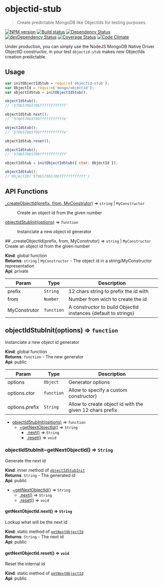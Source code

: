 # objectid-stub
> Create predictable MongoDB like ObjectIds for testing purposes.

[![NPM version](https://badge.fury.io/js/objectid-stub.svg)](https://npmjs.org/package/objectid-stub) [![Build status](https://secure.travis-ci.org/SimpliField/objectid-stub.svg)](https://travis-ci.org/SimpliField/objectid-stub) [![Dependency Status](https://david-dm.org/SimpliField/objectid-stub.svg)](https://david-dm.org/SimpliField/objectid-stub) [![devDependency Status](https://david-dm.org/SimpliField/objectid-stub/dev-status.svg)](https://david-dm.org/SimpliField/objectid-stub#info=devDependencies) [![Coverage Status](https://coveralls.io/repos/SimpliField/objectid-stub/badge.svg?branch=master)](https://coveralls.io/r/SimpliField/objectid-stub?branch=master) [![Code Climate](https://codeclimate.com/github/SimpliField/objectid-stub.svg)](https://codeclimate.com/github/SimpliField/objectid-stub)

Under production, you can simply use the NodeJS MongoDB Native Driver ObjectID
 constructor, in your test `òbjectid-stub` makes new ObjectIds creation
 predictable.

## Usage

```js
var initObjectIdStub = require('objectid-stub');
var ObjectId = require('mongo/objectid');
var objectIdStub = initObjectIdStub();

objectIdStub();
// '570b570b570bffffffffffff'

objectIdStub.next();
// '570b570b570bfffffffffffe'

objectIdStub();
// '570b570b570bfffffffffffe'

objectIdStub.reset();

objectIdStub();
// '570b570b570bffffffffffff'

objectIdStub = initObjectIdStub({ ctor: ObjectId });

objectIdStub();
// ObjectID('570b570b570bffffffffffff')
```

## API Functions

<dl>
<dt><a href="#_createObjectId">_createObjectId(prefix, from, MyConstrutor)</a> ⇒ <code>string</code> | <code>MyConstructor</code></dt>
<dd><p>Create an object id from the given number</p>
</dd>
<dt><a href="#objectIdStubInit">objectIdStubInit(options)</a> ⇒ <code>function</code></dt>
<dd><p>Instanciate a new object id generator</p>
</dd>
</dl>
<a name="_createObjectId"></a>
## _createObjectId(prefix, from, MyConstrutor) ⇒ <code>string</code> &#124; <code>MyConstructor</code>
Create an object id from the given number

**Kind**: global function  
**Returns**: <code>string</code> &#124; <code>MyConstructor</code> - The object id in a string/MyConstructor representation  
**Api**: private  

| Param | Type | Description |
| --- | --- | --- |
| prefix | <code>String</code> | 12 chars string to prefix the id with |
| from | <code>Number</code> | Number from wich to create the id |
| MyConstrutor | <code>function</code> | A constructor to build ObjectId instances (default to strings) |

<a name="objectIdStubInit"></a>
## objectIdStubInit(options) ⇒ <code>function</code>
Instanciate a new object id generator

**Kind**: global function  
**Returns**: <code>function</code> - The new generator  
**Api**: public  

| Param | Type | Description |
| --- | --- | --- |
| options | <code>Object</code> | Generator options |
| options.ctor | <code>function</code> | Allow to specify a custom constructor) |
| options.prefix | <code>String</code> | Allow to create object id with the given 12 chars prefix |


* [objectIdStubInit(options)](#objectIdStubInit) ⇒ <code>function</code>
  * [~getNextObjectId()](#objectIdStubInit..getNextObjectId) ⇒ <code>String</code>
    * [.next()](#objectIdStubInit..getNextObjectId.next) ⇒ <code>String</code>
    * [.reset()](#objectIdStubInit..getNextObjectId.reset) ⇒ <code>void</code>

<a name="objectIdStubInit..getNextObjectId"></a>
### objectIdStubInit~getNextObjectId() ⇒ <code>String</code>
Generate the next id

**Kind**: inner method of <code>[objectIdStubInit](#objectIdStubInit)</code>  
**Returns**: <code>String</code> - The generated id  
**Api**: public  

* [~getNextObjectId()](#objectIdStubInit..getNextObjectId) ⇒ <code>String</code>
  * [.next()](#objectIdStubInit..getNextObjectId.next) ⇒ <code>String</code>
  * [.reset()](#objectIdStubInit..getNextObjectId.reset) ⇒ <code>void</code>

<a name="objectIdStubInit..getNextObjectId.next"></a>
#### getNextObjectId.next() ⇒ <code>String</code>
Lookup what will be the next id

**Kind**: static method of <code>[getNextObjectId](#objectIdStubInit..getNextObjectId)</code>  
**Returns**: <code>String</code> - The next id  
**Api**: public  
<a name="objectIdStubInit..getNextObjectId.reset"></a>
#### getNextObjectId.reset() ⇒ <code>void</code>
Reset the internal id

**Kind**: static method of <code>[getNextObjectId](#objectIdStubInit..getNextObjectId)</code>  
**Api**: public  
